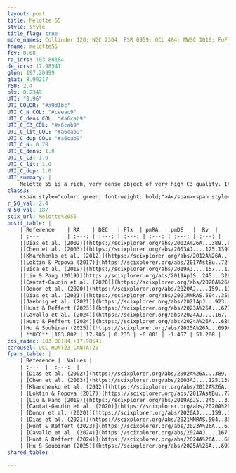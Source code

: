 ```yaml
---
layout: post
title: Melotte 55
style: style
title_flag: true
more_names: Collinder 120; NGC 2304; FSR 0959; OCL 484; MWSC 1019; FoF 620
fname: melotte55
fov: 0.08
ra_icrs: 103.80184
de_icrs: 17.98541
glon: 197.20999
glat: 8.90217
r50: 2.4
plx: 0.2349
UTI: "0.96"
UTI_COLOR: "#a9d1bc"
UTI_C_N_COL: "#ceeac9"
UTI_C_dens_COL: "#a6cab9"
UTI_C_C3_COL: "#a6cab9"
UTI_C_lit_COL: "#a6cab9"
UTI_C_dup_COL: "#a6cab9"
UTI_C_N: 0.78
UTI_C_dens: 1.0
UTI_C_C3: 1.0
UTI_C_lit: 1.0
UTI_C_dup: 1.0
UTI_summary: |
    Melotte 55 is a rich, very dense object of very high C3 quality. It is very well-studied in the literature.
class3: |
    <span style="color: green; font-weight: bold;">A</span><span style="color: green; font-weight: bold;">A</span>
r_50_val: 2.4
N_50_val: 187
scix_url: Melotte%2055
posit_table: |
    | Reference    | RA    | DEC   | Plx  | pmRA  | pmDE   |  Rv  |
    | :---         | :---: | :---: | :---: | :---: | :---: | :---: |
    |[Dias et al. (2002)](https://scixplorer.org/abs/2002A%26A...389..871D) | 103.804 | 17.983 | -- | -1.49 | -6.24 | -- |
    |[Chen et al. (2003)](https://scixplorer.org/abs/2003AJ....125.1397C) | 103.787 | 17.992 | -- | -- | -- | -- |
    |[Kharchenko et al. (2012)](https://scixplorer.org/abs/2012A%26A...543A.156K) | 103.8 | 17.98 | -- | -0.67 | -3.0 | -- |
    |[Loktin & Popova (2017)](https://scixplorer.org/abs/2017AstBu..72..257L) | 103.8 | 17.984 | -- | -0.382 | -0.69 | 43.4 |
    |[Bica et al. (2019)](https://scixplorer.org/abs/2019AJ....157...12B) | 103.801 | 17.987 | -- | -- | -- | -- |
    |[Liu & Pang (2019)](https://scixplorer.org/abs/2019ApJS..245...32L) | 103.794 | 17.991 | 0.239 | -0.025 | -1.459 | -- |
    |[Cantat-Gaudin et al. (2020)](https://scixplorer.org/abs/2020A%26A...640A...1C) | 103.802 | 17.984 | 0.219 | -0.024 | -1.514 | -- |
    |[Donor et al. (2020)](https://scixplorer.org/abs/2020AJ....159..199D) | 103.8 | 17.98 | -- | -0.12 | -1.52 | 51.5 |
    |[Dias et al. (2021)](https://scixplorer.org/abs/2021MNRAS.504..356D) | 103.803 | 17.985 | 0.215 | -0.023 | -1.538 | 62.074 |
    |[Jaehnig et al. (2021)](https://scixplorer.org/abs/2021ApJ...923..129J) | 103.816 | 17.978 | 0.264 | -0.036 | -1.501 | -- |
    |[Hunt & Reffert (2023)](https://scixplorer.org/abs/2023A%26A...673A.114H) | 103.803 | 17.985 | 0.239 | 0.002 | -1.466 | 54.079 |
    |[Cavallo et al. (2024)](https://scixplorer.org/abs/2024AJ....167...12C) | 103.8 | 17.986 | 0.241 | -- | -- | -- |
    |[Hunt & Reffert (2024)](https://scixplorer.org/abs/2024A%26A...686A..42H) | 103.803 | 17.985 | 0.239 | 0.002 | -1.466 | 54.079 |
    |[Hu & Soubiran (2025)](https://scixplorer.org/abs/2025A%26A...699A.246H) | 103.8 | 17.986 | -- | -- | -- | -- |
    | **UCC** |103.802 | 17.985 | 0.235 | -0.001 | -1.457 | 51.208 | 
cds_radec: 103.80184,+17.98541
carousel: UCC_HUNT23_CANTAT20
fpars_table: |
    | Reference |  Values |
    | :---  |  :---:  |
    | [Dias et al. (2002)](https://scixplorer.org/abs/2002A%26A...389..871D) | `E(B-V)=0.1, Dist=4400.0, Age=8.8, [Fe/H]=-0.32` |
    | [Chen et al. (2003)](https://scixplorer.org/abs/2003AJ....125.1397C) | `E(B-V)=0.1, HDis=3991, Age=0.79, [Fe/H]_1=-0.32` |
    | [Kharchenko et al. (2012)](https://scixplorer.org/abs/2012A%26A...543A.156K) | `e_bv=0.146, distance=3896, log_age=8.835, metallicity=-0.32` |
    | [Loktin & Popova (2017)](https://scixplorer.org/abs/2017AstBu..72..257L) | `E(B-V)=0.05, Dmod=13.144, logt=8.688` |
    | [Liu & Pang (2019)](https://scixplorer.org/abs/2019ApJS..245...32L) | `Age=0.576, Z=0.25` |
    | [Cantat-Gaudin et al. (2020)](https://scixplorer.org/abs/2020A%26A...640A...1C) | `AVNN=0.11, DMNN=12.92, AgeNN=8.96` |
    | [Donor et al. (2020)](https://scixplorer.org/abs/2020AJ....159..199D) | `Fe/H=-0.12` |
    | [Dias et al. (2021)](https://scixplorer.org/abs/2021MNRAS.504..356D) | `Av=0.245, Dist=3871, logage=8.949, [Fe/H]=-0.1` |
    | [Hunt & Reffert (2023)](https://scixplorer.org/abs/2023A%26A...673A.114H) | `AV50=0.054, diffAV50=0.469, MOD50=12.867, logAge50=9.094` |
    | [Cavallo et al. (2024)](https://scixplorer.org/abs/2024AJ....167...12C) | `AV50=0.46, dMod50=12.31, logAge50=9.07, [Fe/H]50=-0.68` |
    | [Hunt & Reffert (2024)](https://scixplorer.org/abs/2024A%26A...686A..42H) | `MassJ=1135.06` |
    | [Hu & Soubiran (2025)](https://scixplorer.org/abs/2025A%26A...699A.246H) | `MA22=-0.34, MA23f=-0.52, MA23g=-0.22, MZ23=-0.27, MK24=-0.32, MF24=-0.34` |
shared_table: |
    
---
```

